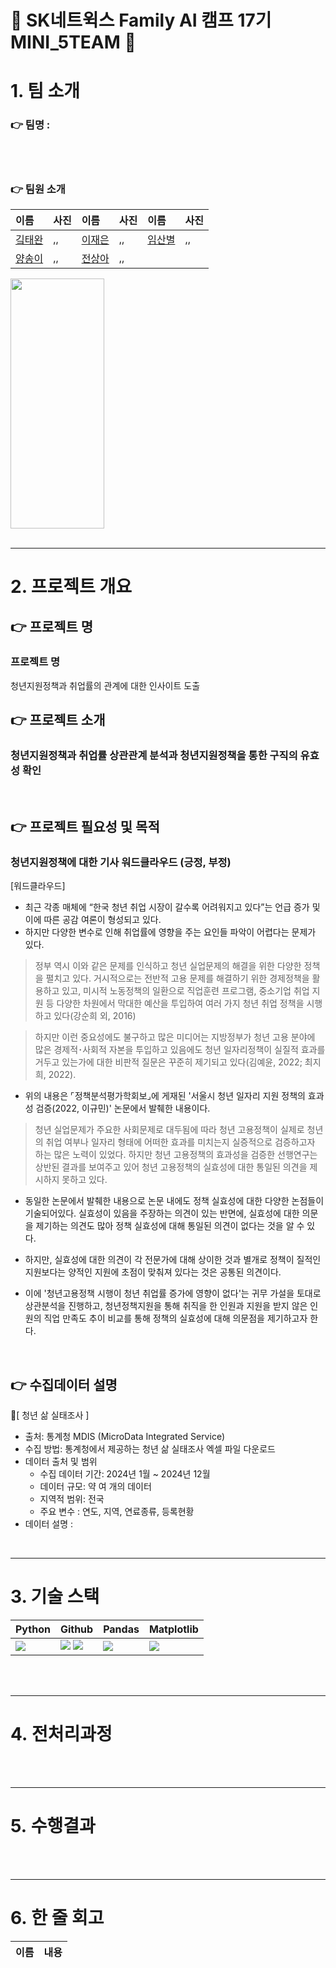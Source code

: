 # 🐘 SK네트윅스 Family AI 캠프 17기 MINI_5TEAM 🐘 #

# 1. 팀 소개 
### 👉 팀명 : 
<br>
<br>

### 👉 팀원 소개 
|이름|사진|이름|사진|이름|사진|
|:---|---|:---|---|:---|---|
|[깈태완](https://github.com/Kicangel)|,,|[이재은](https://github.com/JAEEUN0129)|,,|[임산별](https://github.com/ImMountainStar)|,,|
|[양송이](https://github.com/songeeeey)|,,|[전상아](https://github.com/sang-a-le)|,,|
<img src=".jpg" width="150" height="400"/>
<br>
<br>

-----
# 2. 프로젝트 개요

## 👉 프로젝트 명 
### 프로젝트 명
청년지원정책과 취업률의 관계에 대한 인사이트 도출
<br>

## 👉 프로젝트 소개 
### 청년지원정책과 취업률 상관관계 분석과 청년지원정책을 통한 구직의 유효성 확인
<br>

## 👉 프로젝트 필요성 및 목적
### 청년지원정책에 대한 기사 워드클라우드 (긍정, 부정)
[워드클라우드]
- 최근 각종 매체에 “한국 청년 취업 시장이 갈수록 어려워지고 있다”는 언급 증가 및 이에 따른 공감 여론이 형성되고 있다.
- 하지만 다양한 변수로 인해 취업률에 영향을 주는 요인들 파악이 어렵다는 문제가 있다.

> 정부 역시 이와 같은 문제를 인식하고 청년 실업문제의 해결을 위한 다양한 정책을 펼치고 있다. 거시적으로는 전반적 고용 문제를 해결하기 위한 경제정책을 활용하고 있고, 미시적 노동정책의 일환으로 직업훈련 프로그램, 중소기업 취업 지원 등 다양한 차원에서 막대한 예산을 투입하여 여러 가지 청년 취업 정책을 시행하고 있다(강순희 외, 2016)

> 하지만 이런 중요성에도 불구하고 많은 미디어는 지방정부가 청년 고용 분야에 많은 경제적･사회적 자본을 투입하고 있음에도 청년 일자리정책이 실질적 효과를 거두고 있는가에 대한 비판적 질문은 꾸준히 제기되고 있다(김예윤, 2022; 최지희, 2022).

- 위의 내용은 ⌜정책분석평가학회보⌟에 게재된 '서울시 청년 일자리 지원 정책의 효과성 검증(2022, 이규민)' 논문에서 발췌한 내용이다.

> 청년 실업문제가 주요한 사회문제로 대두됨에 따라 청년 고용정책이 실제로 청년의 취업
여부나 일자리 형태에 어떠한 효과를 미치는지 실증적으로 검증하고자 하는 많은 노력이
있었다. 하지만 청년 고용정책의 효과성을 검증한 선행연구는 상반된 결과를 보여주고 있어 청년 고용정책의 실효성에 대한 통일된 의견을 제시하지 못하고 있다.

- 동일한 논문에서 발췌한 내용으로 논문 내에도 정책 실효성에 대한 다양한 논점들이 기술되어있다. 실효성이 있음을 주장하는 의견이 있는 반면에, 실효성에 대한 의문을 제기하는 의견도 많아 정책 실효성에 대해 통일된 의견이 없다는 것을 알 수 있다.

- 하지만, 실효성에 대한 의견이 각 전문가에 대해 상이한 것과 별개로 정책이 질적인 지원보다는 양적인 지원에 초점이 맞춰져 있다는 것은 공통된 의견이다.
- 이에 '청년고용정책 시행이 청년 취업률 증가에 영향이 없다'는 귀무 가설을 토대로 상관분석을 진행하고, 청년정책지원을 통해 취직을 한 인원과 지원을 받지 않은 인원의 직업 만족도 추이 비교를 통해 정책의 실효성에 대해 의문점을 제기하고자 한다. 

<br>

## 👉 수집데이터 설명
🔹[ 청년 삶 실태조사 ]
- 출처: 통계청 MDIS (MicroData Integrated Service)
- 수집 방법: 통계청에서 제공하는 청년 삶 실태조사 엑셀 파일 다운로드 
- 데이터 출처 및 범위
  - 수집 데이터 기간: 2024년 1월 ~ 2024년 12월
  - 데이터 규모: 약 여 개의 데이터
  - 지역적 범위: 전국
  - 주요 변수 : 연도, 지역, 연료종류, 등록현황
- 데이터 설명 : 
<br>

-----
# 3. 기술 스택
|Python|Github|Pandas|Matplotlib|
|---|---|---|---|
|<img src="https://img.shields.io/badge/python-3776AB?style=for-the-badge&logo=python&logoColor=white">|<img src="https://img.shields.io/badge/github-181717?style=for-the-badge&logo=github&logoColor=white"> <img src="https://img.shields.io/badge/git-F05032?style=for-the-badge&logo=git&logoColor=white">|<img src="https://img.shields.io/badge/pandas-%23150458.svg?style=for-the-badge&logo=pandas&logoColor=white">|<img src='https://img.shields.io/badge/Matplotlib-%23ffffff.svg?style=for-the-badge&logo=Matplotlib&logoColor=black'>|

<br>
<br>

-----
# 4. 전처리과정

<br>
<br>

-----


# 5. 수행결과

<br>
<br>

-----

# 6. 한 줄 회고
|이름|내용|
|:---:|:---|

